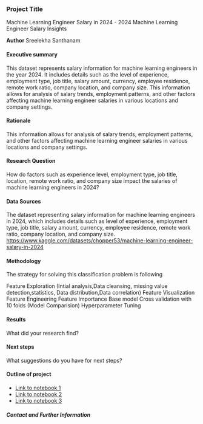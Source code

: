 ### Project Title
Machine Learning Engineer Salary in 2024 - 2024 Machine Learning Engineer Salary Insights

**Author**
Sreelekha Santhanam

#### Executive summary
This dataset represents salary information for machine learning engineers in the year 2024. It includes details such as the level of experience, employment type, job title, salary amount, currency, employee residence, remote work ratio, company location, and company size. This information allows for analysis of salary trends, employment patterns, and other factors affecting machine learning engineer salaries in various locations and company settings.

#### Rationale
This information allows for analysis of salary trends, employment patterns, and other factors affecting machine learning engineer salaries in various locations and company settings.

#### Research Question

How do factors such as experience level, employment type, job title, location, remote work ratio, and company size impact the salaries of machine learning engineers in 2024?

#### Data Sources
The dataset representing salary information for machine learning engineers in 2024, which includes details such as level of experience, employment type, job title, salary amount, currency, employee residence, remote work ratio, company location, and company size.
https://www.kaggle.com/datasets/chopper53/machine-learning-engineer-salary-in-2024


#### Methodology
The strategy for solving this classification problem is following

Feature Exploration (Intial analysis,Data cleansing, missing value detection,statistics, Data distribution,Data correlation)
Feature Visualization
Feature Engineering
Feature Importance
Base model
Cross validation with 10 folds (Model Comparision)
Hyperparameter Tuning

#### Results
What did your research find?

#### Next steps
What suggestions do you have for next steps?

#### Outline of project

- [Link to notebook 1]()
- [Link to notebook 2]()
- [Link to notebook 3]()


##### Contact and Further Information
